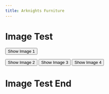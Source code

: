 ```yaml
---
title: Arknights Furniture
---
```


# Image Test

<script src="assets/js/AKFurniture.js"></script>
<button onclick="showImage(1)">Show Image 1</button>
<div id="image1" style="display: none;"><img src="AKFurniture/1386504515108.gif" alt="Renge"></div>
<button onclick="showImage(2)">Show Image 2</button>
<div id="image2" style="display: none;"><img src="AKFurniture/1387303199177.gif" alt="Renge"></div>
<button onclick="showImage(3)">Show Image 3</button>
<div id="image3" style="display: none;"><img src="AKFurniture/1388242811666.gif" alt="Not Renge"></div>
<button onclick="showImage(4)">Show Image 4</button>
<div id="image4" style="display: none;"><img src="AKFurniture/1388245357301.gif" alt="Not Renge"></div>

# Image Test End